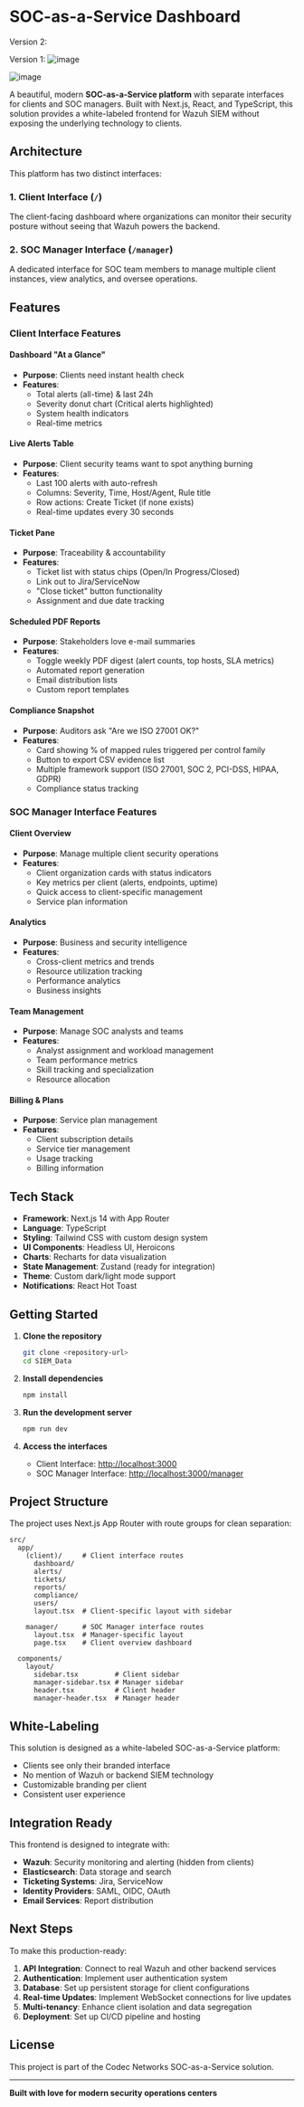 # SOC-as-a-Service Dashboard

Version 2: 


Version 1:
![image](https://github.com/user-attachments/assets/3e9d7bcc-3e46-4955-8892-bf1005ccf5e1)

![image](https://github.com/user-attachments/assets/5ce83182-83e8-489b-8088-7290b4c527f4)



A beautiful, modern **SOC-as-a-Service platform** with separate interfaces for clients and SOC managers. Built with Next.js, React, and TypeScript, this solution provides a white-labeled frontend for Wazuh SIEM without exposing the underlying technology to clients.

## Architecture

This platform has two distinct interfaces:

### 1. Client Interface (`/`)
The client-facing dashboard where organizations can monitor their security posture without seeing that Wazuh powers the backend.

### 2. SOC Manager Interface (`/manager`)
A dedicated interface for SOC team members to manage multiple client instances, view analytics, and oversee operations.

## Features

### Client Interface Features

#### Dashboard "At a Glance"
- **Purpose**: Clients need instant health check
- **Features**: 
  - Total alerts (all-time) & last 24h
  - Severity donut chart (Critical alerts highlighted)
  - System health indicators
  - Real-time metrics

#### Live Alerts Table
- **Purpose**: Client security teams want to spot anything burning
- **Features**:
  - Last 100 alerts with auto-refresh
  - Columns: Severity, Time, Host/Agent, Rule title
  - Row actions: Create Ticket (if none exists)
  - Real-time updates every 30 seconds

#### Ticket Pane
- **Purpose**: Traceability & accountability
- **Features**:
  - Ticket list with status chips (Open/In Progress/Closed)
  - Link out to Jira/ServiceNow
  - "Close ticket" button functionality
  - Assignment and due date tracking

#### Scheduled PDF Reports
- **Purpose**: Stakeholders love e-mail summaries
- **Features**:
  - Toggle weekly PDF digest (alert counts, top hosts, SLA metrics)
  - Automated report generation
  - Email distribution lists
  - Custom report templates

#### Compliance Snapshot
- **Purpose**: Auditors ask "Are we ISO 27001 OK?"
- **Features**:
  - Card showing % of mapped rules triggered per control family
  - Button to export CSV evidence list
  - Multiple framework support (ISO 27001, SOC 2, PCI-DSS, HIPAA, GDPR)
  - Compliance status tracking

### SOC Manager Interface Features

#### Client Overview
- **Purpose**: Manage multiple client security operations
- **Features**:
  - Client organization cards with status indicators
  - Key metrics per client (alerts, endpoints, uptime)
  - Quick access to client-specific management
  - Service plan information

#### Analytics
- **Purpose**: Business and security intelligence
- **Features**:
  - Cross-client metrics and trends
  - Resource utilization tracking
  - Performance analytics
  - Business insights

#### Team Management
- **Purpose**: Manage SOC analysts and teams
- **Features**:
  - Analyst assignment and workload management
  - Team performance metrics
  - Skill tracking and specialization
  - Resource allocation

#### Billing & Plans
- **Purpose**: Service plan management
- **Features**:
  - Client subscription details
  - Service tier management
  - Usage tracking
  - Billing information

## Tech Stack

- **Framework**: Next.js 14 with App Router
- **Language**: TypeScript
- **Styling**: Tailwind CSS with custom design system
- **UI Components**: Headless UI, Heroicons
- **Charts**: Recharts for data visualization
- **State Management**: Zustand (ready for integration)
- **Theme**: Custom dark/light mode support
- **Notifications**: React Hot Toast

## Getting Started

1. **Clone the repository**
   ```bash
   git clone <repository-url>
   cd SIEM_Data
   ```

2. **Install dependencies**
   ```bash
   npm install
   ```

3. **Run the development server**
   ```bash
   npm run dev
   ```

4. **Access the interfaces**
   - Client Interface: [http://localhost:3000](http://localhost:3000)
   - SOC Manager Interface: [http://localhost:3000/manager](http://localhost:3000/manager)

## Project Structure

The project uses Next.js App Router with route groups for clean separation:

```
src/
  app/
    (client)/     # Client interface routes
      dashboard/
      alerts/
      tickets/
      reports/
      compliance/
      users/
      layout.tsx  # Client-specific layout with sidebar
    
    manager/      # SOC Manager interface routes
      layout.tsx  # Manager-specific layout
      page.tsx    # Client overview dashboard
  
  components/
    layout/
      sidebar.tsx         # Client sidebar
      manager-sidebar.tsx # Manager sidebar
      header.tsx          # Client header
      manager-header.tsx  # Manager header
```

## White-Labeling

This solution is designed as a white-labeled SOC-as-a-Service platform:
- Clients see only their branded interface
- No mention of Wazuh or backend SIEM technology
- Customizable branding per client
- Consistent user experience

## Integration Ready

This frontend is designed to integrate with:
- **Wazuh**: Security monitoring and alerting (hidden from clients)
- **Elasticsearch**: Data storage and search
- **Ticketing Systems**: Jira, ServiceNow
- **Identity Providers**: SAML, OIDC, OAuth
- **Email Services**: Report distribution

## Next Steps

To make this production-ready:
1. **API Integration**: Connect to real Wazuh and other backend services
2. **Authentication**: Implement user authentication system
3. **Database**: Set up persistent storage for client configurations
4. **Real-time Updates**: Implement WebSocket connections for live updates
5. **Multi-tenancy**: Enhance client isolation and data segregation
6. **Deployment**: Set up CI/CD pipeline and hosting

## License

This project is part of the Codec Networks SOC-as-a-Service solution.

---

**Built with love for modern security operations centers** 
